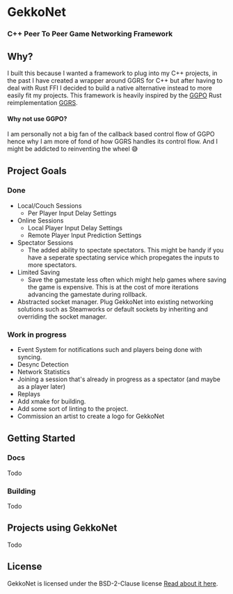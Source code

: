 # GekkoNet
### C++ Peer To Peer Game Networking Framework

## Why?
I built this because I wanted a framework to plug into my C++ projects, in the past I have created a wrapper around GGRS for C++ but after having to deal with Rust FFI I decided to build a native alternative instead to more easily fit my projects. 
This framework is heavily inspired by the [GGPO](https://github.com/pond3r/ggpo) Rust reimplementation [GGRS](https://github.com/gschup/ggrs).

#### Why not use GGPO?
I am personally not a big fan of the callback based control flow of GGPO hence why I am more of fond of how GGRS handles its control flow. And I might be addicted to reinventing the wheel :sweat_smile:

## Project Goals
### Done
- Local/Couch Sessions
	- Per Player Input Delay Settings
- Online Sessions
	- Local Player Input Delay Settings
	- Remote Player Input Prediction Settings
- Spectator Sessions
	- The added ability to spectate spectators. This might be handy if you have a seperate spectating service which propegates the inputs to more spectators.
- Limited Saving 
	- Save the gamestate less often which might help games where saving the game is expensive. This is at the cost of more iterations advancing the gamestate during rollback.
- Abstracted socket manager. Plug GekkoNet into existing networking solutions such as Steamworks or default sockets by inheriting and overriding the socket manager.

### Work in progress
- Event System for notifications such and players being done with syncing.
- Desync Detection
- Network Statistics
- Joining a session that's already in progress as a spectator (and maybe as a player later)
- Replays
- Add xmake for building.
- Add some sort of linting to the project.
- Commission an artist to create a logo for GekkoNet

## Getting Started
### Docs
Todo
### Building
Todo

## Projects using GekkoNet
Todo

## License
GekkoNet is licensed under the BSD-2-Clause license
[Read about it here](https://opensource.org/license/bsd-2-clause).
